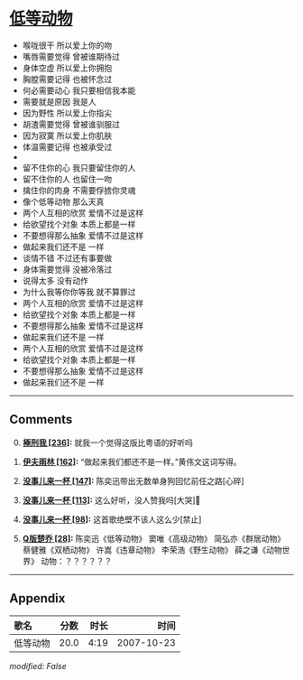 # [低等动物](https://music.163.com/song?id=65347)

* 喉咙很干 所以爱上你的吻
* 嘴唇需要觉得 曾被谁期待过
* 身体空虚 所以爱上你拥抱
* 胸膛需要记得 也被怀念过
* 何必需要动心 我只要相信我本能
* 需要就是原因 我是人
* 因为野性 所以爱上你指尖
* 胡渣需要觉得 曾被谁驯服过
* 因为寂寞 所以爱上你肌肤
* 体温需要记得 也被承受过
* 
* 留不住你的心 我只要留住你的人
* 留不住你的人 也留住一吻
* 擒住你的肉身 不需要俘掳你灵魂
* 像个低等动物 那么天真
* 两个人互相的欣赏 爱情不过是这样
* 给欲望找个对象 本质上都是一样
* 不要想得那么抽象 爱情不过是这样
* 做起来我们还不是 一样
* 谈情不错 不过还有事要做
* 身体需要觉得 没被冷落过
* 说得太多 没有动作
* 为什么我等你你等我 就不算罪过
* 两个人互相的欣赏 爱情不过是这样
* 给欲望找个对象 本质上都是一样
* 不要想得那么抽象 爱情不过是这样
* 做起来我们还不是 一样
* 两个人互相的欣赏 爱情不过是这样
* 给欲望找个对象 本质上都是一样
* 不要想得那么抽象 爱情不过是这样
* 做起来我们还不是 一样


---

## Comments
0. **[極刑我 \[236\]](https://music.163.com/#/user/home?id=61877980):** 就我一个觉得这版比粤语的好听吗

1. **[伊夫雨林 \[162\]](https://music.163.com/#/user/home?id=34572805):** “做起来我们都还不是一样。”黄伟文这词写得。

2. **[没事儿来一杯 \[147\]](https://music.163.com/#/user/home?id=57834807):** 陈奕迅带出无数单身狗回忆前任之路[心碎]

3. **[没事儿来一杯 \[113\]](https://music.163.com/#/user/home?id=57834807):** 这么好听，没人赞我吗[大哭]🌚

4. **[没事儿来一杯 \[98\]](https://music.163.com/#/user/home?id=57834807):** 这首歌绝壁不该人这么少[禁止]

5. **[Q版楚乔 \[28\]](https://music.163.com/#/user/home?id=537925563):** 陈奕迅《低等动物》 窦唯《高级动物》 简弘亦《群居动物》 蔡健雅《双栖动物》 许嵩《违章动物》 李荣浩《野生动物》 薛之谦《动物世界》 动物：？？？？？？



---

## Appendix

|歌名|分数|时长|时间|
|:---|:---:|---:|---:|
|低等动物|20.0|4:19|2007-10-23

*modified: False*
